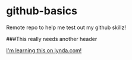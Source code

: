 # github-basics
Remote repo to help me test out my github skillz!

###This really needs another header

[I'm learning this on lynda.com!](http://www.lynda.com)

